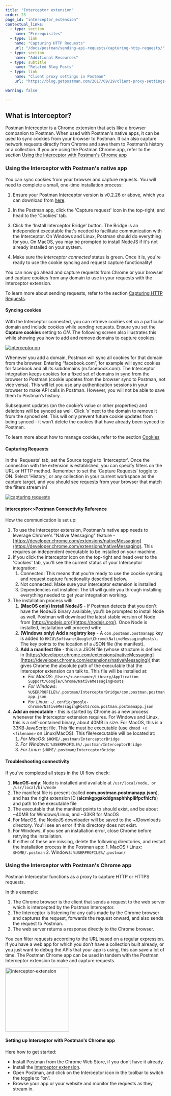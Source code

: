 ```yaml
---
title: "Interceptor extension"
order: 23
page_id: "interceptor_extension"
contextual_links:
  - type: section
    name: "Prerequisites"
  - type: link
    name: "Capturing HTTP Requests"
    url: "/docs/postman/sending-api-requests/capturing-http-requests/"
  - type: section
    name: "Additional Resources"
  - type: subtitle
    name: "Related Blog Posts"
  - type: link
    name: "Client proxy settings in Postman"
    url: "https://blog.getpostman.com/2017/09/29/client-proxy-settings-in-postman/?_ga=2.233138392.754547870.1571851340-1454169035.1570491567"

warning: false

---
```


## What is Interceptor?

Postman Interceptor is a Chrome extension that acts like a browser companion to Postman. When used with Postman's native apps, it can be used to sync cookies from your browser to Postman. It can also capture network requests directly from Chrome and save them to Postman’s history or a collection. If you are using the Postman Chrome app, refer to the section [Using the Interceptor with Postman's Chrome app](#using-the-interceptor-with-postman's-chrome-app)

### Using the Interceptor with Postman's native app

You can sync cookies from your browser and capture requests. You will need to complete a small, one-time installation process:

1. Ensure your Postman Interceptor version is v0.2.26 or above, which you can download from [here](https://go.pstmn.io/interceptor-download).

2. In the Postman app, click the 'Capture request' icon in the top-right, and head to the 'Cookies' tab.

3. Click the 'Install Interceptor Bridge' button. The Bridge is an independent executable that's needed to facilitate communication with the Interceptor. On Windows and Linux, Postman should do everything for you. On MacOS, you may be prompted to install NodeJS if it's not already installed on your system.

4. Make sure the *Interceptor connected* status is green. Once it is, you're ready to use the cookie syncing and request capture functionality!

You can now go ahead and capture requests from Chrome or your browser and capture cookies from any domain to use in your requests with the Interceptor extension.

To learn more about sending requests, refer to the section [Capturing HTTP Requests](/docs/postman/sending-api-requests/capturing-http-requests/).

#### Syncing cookies

With the Interceptor connected, you can retrieve cookies set on a particular domain and include cookies while sending requests. Ensure you set the **Capture cookies** setting to *ON*. The following screen also illustrates this while showing you how to add and remove domains to capture cookies:

[![interceptor on](https://assets.postman.com/postman-docs/Interceptor-1.gif)](https://assets.postman.com/postman-docs/Interceptor-1.gif)

Whenever you add a domain, Postman will sync all cookies for that domain from the browser. Entering “facebook.com”, for example will sync cookies for facebook and all its subdomains (m.facebook.com). The Interceptor integration keeps cookies for a fixed set of domains in sync from the browser to Postman (cookie updates from the browser sync to Postman, not vice versa). This will let you use any authentication sessions in your browser to make API calls in Postman. However, you will not be able to save them to Postman’s history.

Subsequent updates (on the cookie’s value or other properties) and deletions will be synced as well. Click ‘x’ next to the domain to remove it from the synced set. This will only prevent future cookie updates from being synced - it won’t delete the cookies that have already been synced to Postman.

To learn more about how to manage cookies, refer to the section [Cookies](/docs/postman/sending-api-requests/cookies/)

#### Capturing Requests

In the 'Requests' tab, set the Source toggle to 'Interceptor'. Once the connection with the extension is established, you can specify filters on the URL or HTTP method. Remember to set the 'Capture Requests' toggle to ON. Select 'History', or any collection in your current workspace as the capture target, and you should see requests from your browser that match the filters stream in!

[![capturing requests](https://static.getpostman.com/postman-docs/interceptor-request-capture-app.png)](https://static.getpostman.com/postman-docs/interceptor-request-capture-app.png)

#### Interceptor<>Postman Connectivity Reference

How the communication is set up:

1. To use the Interceptor extension, Postman's native app needs to leverage Chrome's "Native Messaging" feature - [https://developer.chrome.com/extensions/nativeMessaging](https://developer.chrome.com/extensions/nativeMessaging). This requires an independent executable to be installed on your machine.
2. If you click the interceptor icon on the top-right and head over to the 'Cookies' tab, you'll see the current status of your Interceptor integration:
    1. Connected: This means that you're ready to use the cookie syncing and request capture functionality described below.
    2. Not connected: Make sure your interceptor extension is installed
    3. Dependencies not installed: The UI will guide you through installing everything needed to get your integration working.
3. The installation process will:
    1. **(MacOS only) Install NodeJS** - If Postman detects that you don't have the NodeJS binary available, you'll be prompted to install Node as well. Postman will download the latest stable version of Node from [https://nodejs.org/](https://nodejs.org/). Once Node is installed, installation will proceed with:
    2. **(Windows only)** **Add a registry key** - A `com.postman.postmanapp` key is added to `HKCU\Software\Google\Chrome\NativeMessagingHosts\`. The key points to the location of a JSON file (the manifest).
    3. **Add a manifest file** - this is a JSON file (whose structure is defined in [https://developer.chrome.com/extensions/nativeMessaging](https://developer.chrome.com/extensions/nativeMessaging)) that gives Chrome the absolute path of the executable that the Interceptor extension can talk to. This file will be installed at:
        - *For MacOS*:  `/Users/<username>/Library/Application Support/Google/Chrome/NativeMessagingHosts`
        - *For Windows*: `%USERPROFILE%/.postman/InterceptorBridge/com.postman.postmanapp.json`
        - *For Linux*: `~/.config/google-chrome/NativeMessagingHosts/com.postman.postmanapp.json`
4. **Add an executable** - this is started by Chrome as a new process whenever the Interceptor extension requires. For Windows and Linux, this is a self-contained binary, about 40MB in size. For MacOS, this is a 33KB JavaScript file. This file must be executable (use  `chmod +x <filename>`  on Linux/MacOS). This file/executable will be located at:
    1. *For MacOS*: `$HOME/.postman/InterceptorBridge`
    2. *For Windows*: `%USERPROFILE%/.postman/InterceptorBridge`
    3. *For Linux*: `$HOME/.postman/InterceptorBridge`

#### Troubleshooting connectivity

 If you've completed all steps in the UI flow check:

  1. **MacOS-only**: Node is installed and available at `/usr/local/node, or /usr/local/bin/node`
  2. The manifest file is present (called  **com.postman.postmanapp.json**), and has the right extension ID (**aicmkgpgakddgnaphhhpliifpcfhicfo**) and path to the executable file
  3. The executable that the manifest points to should exist, and be about ~40MB for Windows/Linux, and ~33KB for MacOS
  4. For MacOS, the NodeJS downloader will be saved to the ~/Downloads directory. You'll see an error if this directory does not exist.
  5. For Windows, if you see an installation error, close Chrome before retrying the installation.
  6. If either of these are missing, delete the following directories, and restart the installation process in the Postman app:
         1. MacOS / Linux: `$HOME/.postman`
         2. Windows: `%USERPROFILE%/.postman/`

### Using the Interceptor with Postman's Chrome app

Postman Interceptor functions as a proxy to capture HTTP or HTTPS requests.  

In this example:

1. The Chrome browser is the client that sends a request to the web server which is intercepted by the Postman Interceptor.
2. The Interceptor is listening for any calls made by the Chrome browser and captures the request, forwards the request onward, and also sends the request to Postman.
3. The web server returns a response directly to the Chrome browser.

You can filter requests according to the URL based on a regular expression. If you have a web app for which you don’t have a collection built already, or you just want to debug the APIs that your app is using, this can save a lot of time. The Postman Chrome app can be used in tandem with the Postman Interceptor extension to make and capture requests.

<a href="https://assets.postman.com/postman-docs/proxy.interceptExt.png"><img width="200" alt="interceptor-extension" src="https://assets.postman.com/postman-docs/proxy.interceptExt.png"></a>

#### Setting up Interceptor with Postman's Chrome app

Here how to get started:

- Install Postman from the Chrome Web Store, if you don’t have it already.
- Install the [Interceptor extension](https://chrome.google.com/webstore/detail/postman-interceptor/aicmkgpgakddgnaphhhpliifpcfhicfo/support?hl=en).
- Open Postman, and click on the Interceptor icon in the toolbar to switch the toggle to “on”.
- Browse your app or your website and monitor the requests as they stream in.
